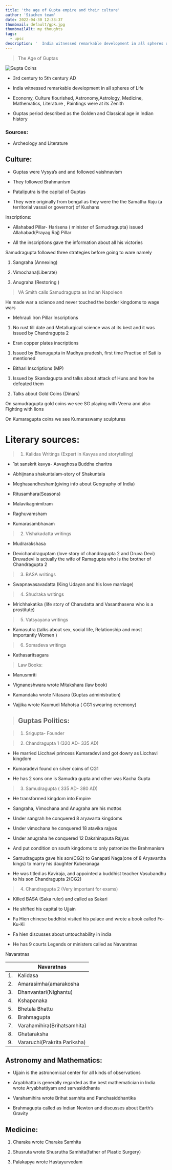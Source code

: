 ```yaml
---
title: 'the age of Gupta empire and their culture'
author: 'Siachen team'
date: 2022-04-30 12:33:37
thumbnail: default/gpk.jpg
thumbnailAlt: my thoughts
tags:
  - upsc
description: '  India witnessed remarkable development in all spheres of Life in the period of Gupta empire.'
---
```


 > The Age of Guptas

  ![Gupta Coins](/images/econo/gupta.jpg)

-   3rd century to 5th century AD
    
-   India witnessed remarkable development in all spheres of Life
    
-   Economy, Culture flourished, Astronomy,Astrology, Medicine, Mathematics, Literature , Paintings were at its Zenith
    
-   Guptas period described as the Golden and Classical age in Indian history
    

  

### Sources:

  

-   Archeology and Literature
    

  
  

## Culture:

  

-   Guptas were Vysya’s and and followed vaishnavism
    
-   They followed Brahmanism
    
-   Pataliputra is the capital of Guptas
    
-   They were originally from bengal as they were the the Samatha Raju (a territorial vassal or governor) of Kushans
    

  

Inscriptions:

  

-   Allahabad Pillar- Harisena ( minister of Samudragupta) issued Allahabad(Prayag Raj) Pillar
    
-   All the inscriptions gave the information about all his victories
    

  

Samudragupta followed three strategies before going to ware namely

  

1.  Sangraha (Annexing)
    
2.  Vimochana(Liberate)
    
3.  Anugraha (Restoring )
    

  

> VA Smith calls Samudragupta as Indian Napoleon

  

He made war a science and never touched the border kingdoms to wage wars

  

-   Mehrauli Iron Pillar Inscriptions
    

1.  No rust till date and Metallurgical science was at its best and it was issued by Chandragupta 2
    

  

-   Eran copper plates inscriptions
    

1.  Issued by Bhanugupta in Madhya pradesh, first time Practise of Sati is mentioned
    

-   Bithari Inscriptions (MP)
    

1.  Issued by Skandagupta and talks about attack of Huns and how he defeated them
    
2.  Talks about Gold Coins (Dinars)
    

  

On samudragupta gold coins we see SG playing with Veena and also Fighting with lions

On Kumaragupta coins we see Kumaraswamy sculptures

  
  
  

# Literary sources:

  

> 1.  Kalidas Writings (Expert in Kavyas and storytelling)
    

  

-   1st sanskrit kavya- Asvaghosa Buddha charitra
    
-   Abhijnana shakuntalam-story of Shakuntala
    
-   Meghasandhesham(giving info about Geography of India)
    
-   Ritusamhara(Seasons)
    
-   Malavikagnimitram
    
-   Raghuvamsham
    
-   Kumarasambhavam
    

  

> 2.  Vishakadatta writings
    

-   Mudrarakshasa
    
-   Devichandraguptam (love story of chandragupta 2 and Druva Devi) Druvadevi is actually the wife of Ramagupta who is the brother of Chandragupta 2
    

  

> 3.  BASA writings
    

-   Swapnavasavadatta (King Udayan and his love marriage)
    

  
  

> 4.  Shudraka writings
    

-   Mrichhakatika (life story of Charudatta and Vasanthasena who is a prostitute)
    

> 5.  Vatsyayana writings
    

-   Kamasutra (talks about sex, social life, Relationship and most importantly Women )
    

> 6.  Somadeva writings
    

-   Kathasaritsagara
    

  
  

> Law Books:

-   Manusmriti
    
-   Vignaneshwara  wrote Mitakshara (law book)
    
-   Kamandaka wrote Nitasara (Guptas administration)
    
-   Vajjika wrote Kaumudi Mahotsa ( CG1 swearing ceremony)
    

  
  
  

> ## Guptas Politics:

  

> 1.  Srigupta- Founder
    

  

> 2.  Chandragupta 1 (320 AD- 335 AD)
    

-   He married Licchavi princess Kumaradevi and got dowry as Licchavi kingdom
    
-   Kumaradevi found on silver coins of CG1
    
-   He has 2 sons one is Samudra gupta and other was Kacha Gupta
    

  

> 3.  Samudragupta ( 335 AD- 380 AD)
    

  

-   He transformed kingdom into Empire
    
-   Sangraha, Vimochana and Anugraha are his mottos
    
-   Under sangrah he conquered 8 aryavarta kingdoms
    
-   Under vimochana he conquered 18 atavika rajyas
    
-   Under anugraha he conquered 12 Dakshinaputa Rajyas
    
-   And put condition on south kingdoms to only patronize the Brahmanism
    
-   Samudragupta gave his son(CG2) to Ganapati Naga(one of 8 Aryavartha kings) to marry his daughter Kuberanaga
    
-   He was titled as Kaviraja, and appointed a buddhist teacher Vasubandhu to his son Chandragupta 2(CG2)
    

  

> 4.  Chandragupta 2 (Very important for exams)
    

-   Killed BASA (Saka ruler) and called as Sakari
    
-   He shifted his capital to Ujjain
    
-   Fa Hien chinese buddhist visited his palace and wrote a book called Fo-Ku-Ki
    
-   Fa hien discusses about untouchability in india
    
-   He has 9 courts Legends or ministers called as Navaratnas
    

  

  

Navaratnas


|    | Navaratnas                   |
| -- | ---------------------------- |
| 1. | Kalidasa                     |
| 2. | Amarasimha(amarakosha        |
| 3. | Dhanvantari(Nighantu)        |
| 4. | Kshapanaka                   |
| 5. | Bhetala Bhattu               |
| 6. | Brahmagupta                  |
| 7. | Varahamihira(Brihatsamhita)  |
| 8. | Ghataraksha                  |
| 9. | Vararuchi(Prakrita Pariksha) |
  
  

  
  

## Astronomy and Mathematics:

  

-   Ujjain is the astronomical center for all kinds of observations
    
-   Aryabhatta is generally regarded as the best mathematician in India wrote Aryabhattiyam and sarvasiddhanta
    
-   Varahamihira wrote Brihat samhita and Panchasiddhantika
    
-   Brahmagupta called as Indian Newton and discusses about Earth’s Gravity
    

  
  

## Medicine:

  

1.  Charaka wrote Charaka Samhita
    
2.  Shusruta wrote Shusrutha Samhita(father of Plastic Surgery)
    
3.  Palakapya wrote Hastayurvedam